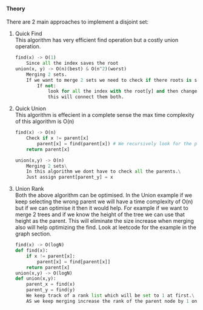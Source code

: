 #### Theory

There are 2 main approaches to implement a disjoint set:

1. Quick Find\
    This algorithm has very efficient find operation but a costly union operation.
    ```python
    find(x) -> O(1) 
        Since all the index saves the root
    union(x, y) -> O(n)(best) & O(n^2)(worst)
        Merging 2 sets.
        If we want to merge 2 sets we need to check if there roots is similar.
            If not:
                look for all the index with the root[y] and then change them to root[x]
                this will connect them both.
    
2. Quick Union\
    This algorithm is effecient in a complete sense the max time complexity of this algorithm is O(n)
    ```python
    find(x) -> O(n)
        Check if x != parent[x]
            parent[x] = find(parent[x]) # We recursively look for the parent until we find the parent
        return parent[x]
    
    union(x,y) -> O(n)
        Merging 2 sets\
        In this algorithm we dont have to check all the parents.\
        Just assign parent[parent_y] = x

3. Union Rank\
    Both the above algorithm can be optimised. In the Union example if we keep selecting the wrong parent we will have a time complexity of O(n) but if we can optimise it then it would help.
    For example if we want to merge 2 trees and if we know the height of the tree we can use that height as the parent.
    This will eliminate the size increase when merging also will help optimizing the find.
    Look at leetcode for the example in the graph section.
    ```python
    find(x) -> O(logN)
    def find(x):
        if x != parent[x]:
            parent[x] = find[parent[x]]
        return parent[x]
    union(x,y) -> O(logN)
    def union(x,y):
        parent_x = find(x)
        parent_y = find(y)
        We keep track of a rank list which will be set to 1 at first.\
        AS we keep merging increase the rank of the parent node by 1 only if they are equal
        